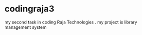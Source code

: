 # codingraja3
my second task in coding Raja Technologies  . my project is library management system

